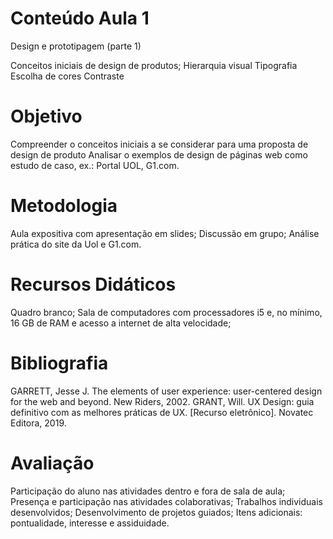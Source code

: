# Conteúdo Aula 1

Design e prototipagem (parte 1)

Conceitos iniciais de design de produtos;
Hierarquia visual
Tipografia
Escolha de cores
Contraste

# Objetivo

Compreender o conceitos iniciais a se considerar para uma proposta de design de produto
Analisar o exemplos de design de páginas web como estudo de caso, ex.: Portal UOL, G1.com.

# Metodologia

Aula expositiva com apresentação em slides; Discussão em grupo; Análise prática do site da Uol e G1.com.

# Recursos Didáticos

Quadro branco; Sala de computadores com processadores i5 e, no mínimo, 16 GB de RAM e acesso a internet de alta velocidade;

# Bibliografia

GARRETT, Jesse J. The elements of user experience: user-centered design for the web and beyond. New Riders, 2002.
GRANT, Will. UX Design: guia definitivo com as melhores práticas de UX. [Recurso eletrônico]. Novatec Editora, 2019.

# Avaliação

Participação do aluno nas atividades dentro e fora de sala de aula;
Presença e participação nas atividades colaborativas;
Trabalhos individuais desenvolvidos;
Desenvolvimento de projetos guiados;
Itens adicionais: pontualidade, interesse e assiduidade.
